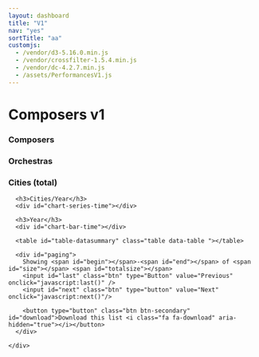 ```yaml
---
layout: dashboard
title: "V1"
nav: "yes"
sortTitle: "aa"
customjs:
  - /vendor/d3-5.16.0.min.js
  - /vendor/crossfilter-1.5.4.min.js
  - /vendor/dc-4.2.7.min.js
  - /assets/PerformancesV1.js
---
```


<div class="banner">
  <div class="container-fluid">
  	<div class="header">
  	 	  	<div class="title">
  					<h1>Composers v1</h1>
  				</div>
  	</div>
    <div class="row">
      <div class="col">
        <p id="datacount"></p>
      </div>
    </div>
  </div>
</div>


<!-- DATA -->
<div class="container-fluid dashboard">
	<div class="row">
    <div class="col-md-3">
      <!-- LH -->
      <h3>Composers</h3>
      <div id="chart-row-composers"></div>
    </div>
    <div class="col-md-9">
      <!-- MAIN -->
      <div class="row">
        <div class="col-md-6">
          <h3>Orchestras</h3>
          <div id="chart-row-orchestras"></div>
        </div>
        <div class="col-md-6">
          <h3>Cities (total)</h3>
          <div id="chart-row-cities"></div>
        </div>
      </div> <!-- /row-->

      <h3>Cities/Year</h3>
      <div id="chart-series-time"></div>

      <h3>Year</h3>
      <div id="chart-bar-time"></div>

      <table id="table-datasummary" class="table data-table "></table>

      <div id="paging">
        Showing <span id="begin"></span>-<span id="end"></span> of <span id="size"></span> <span id="totalsize"></span>
        <input id="last" class="btn" type="Button" value="Previous" onclick="javascript:last()" />
        <input id="next" class="btn" type="button" value="Next" onclick="javascript:next()"/>

        <button type="button" class="btn btn-secondary" id="download">Download this list <i class="fa fa-download" aria-hidden="true"></i></button>
      </div>

    </div>
  </div>
</div>
